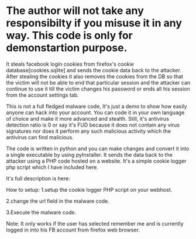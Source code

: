# The author will not take any responsibilty if you misuse it in any way. This code is only for demonstartion purpose.

It steals facebook login cookies from firefox's cookie database[cookies.sqlite] and sends the cookie data back to the attacker.
After stealing the cookies it also removes the cookies from the DB so that the victim will not be able to end that particular
session and the attacker can continue to use it till the victim changes his password or ends all his session from the account settings tab.

This is not a full fledged malware code, It's just a demo to show how easily anyone can hack into your account.
You can code it in your own language of choice and make it more advanced and stealth.
Still, it's antivirus detection ratio is 0 or say it's FUD because it does not contain any virus signatures nor does
it perform any such malicious activity which the antivirus can find malicious.

The code is written in python and you can make changes and convert it into a single executable by using pyInstaller.
It sends the data back to the attacker using a PHP code hosted on a website.
It's a simple cookie logger php script which I have included here.
 
It's full description is here:  

How to setup:
1.setup the cookie logger PHP script on your webhost.

2.change the url field in the malware code.

3.Execute the malware code.

Note: It only works if the user has selected remember me and is currently logged in into his FB account from firefox web browser. 
